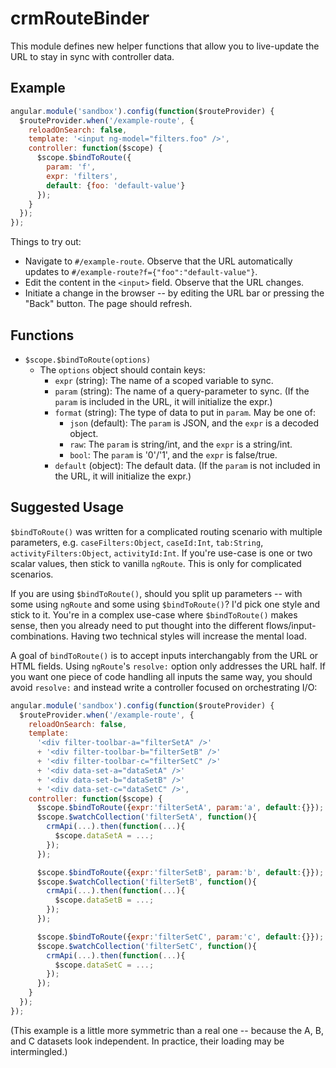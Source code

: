 # crmRouteBinder

This module defines new helper functions that allow you to live-update the
URL to stay in sync with controller data.

## Example

```js
angular.module('sandbox').config(function($routeProvider) {
  $routeProvider.when('/example-route', {
    reloadOnSearch: false,
    template: '<input ng-model="filters.foo" />',
    controller: function($scope) {
      $scope.$bindToRoute({
        param: 'f',
        expr: 'filters',
        default: {foo: 'default-value'}
      });
    }
  });
});
```

Things to try out:

 * Navigate to `#/example-route`. Observe that the URL automatically
   updates to `#/example-route?f={"foo":"default-value"}`.
 * Edit the content in the `<input>` field. Observe that the URL changes.
 * Initiate a change in the browser -- by editing the URL bar or pressing
   the "Back" button.  The page should refresh.

## Functions

 * `$scope.$bindToRoute(options)`
   * The `options` object should contain keys:
     * `expr` (string): The name of a scoped variable to sync.
     * `param` (string): The name of a query-parameter to sync. (If the `param` is included in the URL, it will initialize the expr.)
     * `format` (string): The type of data to put in `param`. May be one of:
       * `json` (default): The `param` is JSON, and the `expr` is a decoded object.
       * `raw`: The `param` is string/int, and the `expr` is a string/int.
       * `bool`: The `param` is '0'/'1', and the `expr` is false/true.
     * `default` (object): The default data. (If the `param` is not included in the URL, it will initialize the expr.)

## Suggested Usage

`$bindToRoute()` was written for a complicated routing scenario with
multiple parameters, e.g.  `caseFilters:Object`, `caseId:Int`, `tab:String`,
`activityFilters:Object`, `activityId:Int`.  If you're use-case is one or
two scalar values, then stick to vanilla `ngRoute`. This is only for
complicated scenarios.

If you are using `$bindToRoute()`, should you split up parameters -- with
some using `ngRoute` and some using `$bindToRoute()`?  I'd pick one style
and stick to it.  You're in a complex use-case where `$bindToRoute()` makes
sense, then you already need to put thought into the different
flows/input-combinations.  Having two technical styles will increase the
mental load.

A goal of `bindToRoute()` is to accept inputs interchangably from the URL or
HTML fields.  Using `ngRoute`'s `resolve:` option only addresses the URL
half.  If you want one piece of code handling all inputs the same way, you
should avoid `resolve:` and instead write a controller focused on
orchestrating I/O:

```js
angular.module('sandbox').config(function($routeProvider) {
  $routeProvider.when('/example-route', {
    reloadOnSearch: false,
    template:
      '<div filter-toolbar-a="filterSetA" />'
      + '<div filter-toolbar-b="filterSetB" />'
      + '<div filter-toolbar-c="filterSetC" />'
      + '<div data-set-a="dataSetA" />'
      + '<div data-set-b="dataSetB" />'
      + '<div data-set-c="dataSetC" />',
    controller: function($scope) {
      $scope.$bindToRoute({expr:'filterSetA', param:'a', default:{}});
      $scope.$watchCollection('filterSetA', function(){
        crmApi(...).then(function(...){
          $scope.dataSetA = ...;
        });
      });

      $scope.$bindToRoute({expr:'filterSetB', param:'b', default:{}});
      $scope.$watchCollection('filterSetB', function(){
        crmApi(...).then(function(...){
          $scope.dataSetB = ...;
        });
      });

      $scope.$bindToRoute({expr:'filterSetC', param:'c', default:{}});
      $scope.$watchCollection('filterSetC', function(){
        crmApi(...).then(function(...){
          $scope.dataSetC = ...;
        });
      });
    }
  });
});
```

(This example is a little more symmetric than a real one -- because the A,
B, and C datasets look independent.  In practice, their loading may be
intermingled.)
